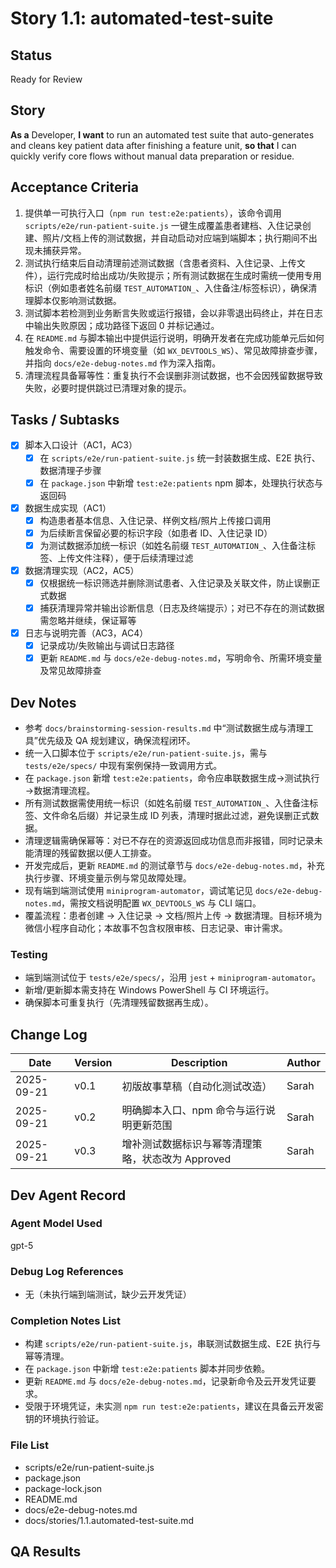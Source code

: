 # Story 1.1: automated-test-suite

## Status
Ready for Review

## Story
**As a** Developer,
**I want** to run an automated test suite that auto-generates and cleans key patient data after finishing a feature unit,
**so that** I can quickly verify core flows without manual data preparation or residue.

## Acceptance Criteria
1. 提供单一可执行入口（`npm run test:e2e:patients`），该命令调用 `scripts/e2e/run-patient-suite.js` 一键生成覆盖患者建档、入住记录创建、照片/文档上传的测试数据，并自动启动对应端到端脚本；执行期间不出现未捕获异常。
2. 测试执行结束后自动清理前述测试数据（含患者资料、入住记录、上传文件），运行完成时给出成功/失败提示；所有测试数据在生成时需统一使用专用标识（例如患者姓名前缀 `TEST_AUTOMATION_`、入住备注/标签标识），确保清理脚本仅影响测试数据。
3. 测试脚本若检测到业务断言失败或运行报错，会以非零退出码终止，并在日志中输出失败原因；成功路径下返回 0 并标记通过。
4. 在 `README.md` 与脚本输出中提供运行说明，明确开发者在完成功能单元后如何触发命令、需要设置的环境变量（如 `WX_DEVTOOLS_WS`）、常见故障排查步骤，并指向 `docs/e2e-debug-notes.md` 作为深入指南。
5. 清理流程具备幂等性：重复执行不会误删非测试数据，也不会因残留数据导致失败，必要时提供跳过已清理对象的提示。

## Tasks / Subtasks
- [x] 脚本入口设计（AC1，AC3）
  - [x] 在 `scripts/e2e/run-patient-suite.js` 统一封装数据生成、E2E 执行、数据清理子步骤
  - [x] 在 `package.json` 中新增 `test:e2e:patients` npm 脚本，处理执行状态与返回码
- [x] 数据生成实现（AC1）
  - [x] 构造患者基本信息、入住记录、样例文档/照片上传接口调用
  - [x] 为后续断言保留必要的标识字段（如患者 ID、入住记录 ID）
  - [x] 为测试数据添加统一标识（如姓名前缀 `TEST_AUTOMATION_`、入住备注标签、上传文件注释），便于后续清理过滤
- [x] 数据清理实现（AC2，AC5）
  - [x] 仅根据统一标识筛选并删除测试患者、入住记录及关联文件，防止误删正式数据
  - [x] 捕获清理异常并输出诊断信息（日志及终端提示）；对已不存在的测试数据需忽略并继续，保证幂等
- [x] 日志与说明完善（AC3，AC4）
  - [x] 记录成功/失败输出与调试日志路径
  - [x] 更新 `README.md` 与 `docs/e2e-debug-notes.md`，写明命令、所需环境变量及常见故障排查

## Dev Notes
- 参考 `docs/brainstorming-session-results.md` 中“测试数据生成与清理工具”优先级及 QA 规划建议，确保流程闭环。
- 统一入口脚本位于 `scripts/e2e/run-patient-suite.js`，需与 `tests/e2e/specs/` 中现有案例保持一致调用方式。
- 在 `package.json` 新增 `test:e2e:patients`，命令应串联数据生成→测试执行→数据清理流程。
- 所有测试数据需使用统一标识（如姓名前缀 `TEST_AUTOMATION_`、入住备注标签、文件命名后缀）并记录生成 ID 列表，清理时据此过滤，避免误删正式数据。
- 清理逻辑需确保幂等：对已不存在的资源返回成功信息而非报错，同时记录未能清理的残留数据以便人工排查。
- 开发完成后，更新 `README.md` 的测试章节与 `docs/e2e-debug-notes.md`，补充执行步骤、环境变量示例与常见故障处理。
- 现有端到端测试使用 `miniprogram-automator`，调试笔记见 `docs/e2e-debug-notes.md`，需按文档说明配置 `WX_DEVTOOLS_WS` 与 CLI 端口。
- 覆盖流程：患者创建 → 入住记录 → 文档/照片上传 → 数据清理。目标环境为微信小程序自动化；本故事不包含权限审核、日志记录、审计需求。

### Testing
- 端到端测试位于 `tests/e2e/specs/`，沿用 `jest` + `miniprogram-automator`。
- 新增/更新脚本需支持在 Windows PowerShell 与 CI 环境运行。
- 确保脚本可重复执行（先清理残留数据再生成）。

## Change Log
| Date       | Version | Description                                   | Author |
|------------|---------|-----------------------------------------------|--------|
| 2025-09-21 | v0.1    | 初版故事草稿（自动化测试改造）               | Sarah  |
| 2025-09-21 | v0.2    | 明确脚本入口、npm 命令与运行说明更新范围     | Sarah  |
| 2025-09-21 | v0.3    | 增补测试数据标识与幂等清理策略，状态改为 Approved | Sarah  |

## Dev Agent Record
### Agent Model Used
gpt-5

### Debug Log References
- 无（未执行端到端测试，缺少云开发凭证）

### Completion Notes List
- 构建 `scripts/e2e/run-patient-suite.js`，串联测试数据生成、E2E 执行与幂等清理。
- 在 `package.json` 中新增 `test:e2e:patients` 脚本并同步依赖。
- 更新 `README.md` 与 `docs/e2e-debug-notes.md`，记录新命令及云开发凭证要求。
- 受限于环境凭证，未实测 `npm run test:e2e:patients`，建议在具备云开发密钥的环境执行验证。

### File List
- scripts/e2e/run-patient-suite.js
- package.json
- package-lock.json
- README.md
- docs/e2e-debug-notes.md
- docs/stories/1.1.automated-test-suite.md

## QA Results
